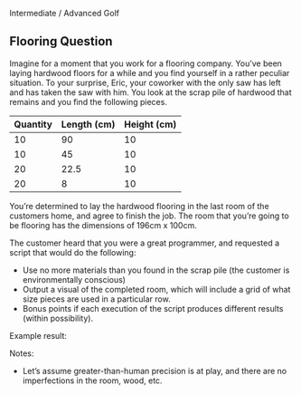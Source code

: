 Intermediate / Advanced Golf
## Flooring Question
Imagine for a moment that you work for a flooring company. You’ve been laying hardwood floors for a while and you find yourself in a rather peculiar situation. To your surprise, Eric, your coworker with the only saw has left and has taken the saw with him. You look at the scrap pile of hardwood that remains and you find the following pieces.


|Quantity|Length (cm)|Height (cm)|
| :- | :- | :- |
|10|90|10|
|10|45|10|
|20|22.5|10|
|20|8|10|

You’re determined to lay the hardwood flooring in the last room of the customers home, and agree to finish the job. The room that you’re going to be flooring has the dimensions of 196cm x 100cm.

The customer heard that you were a great programmer, and requested a script that would do the following:

- Use no more materials than you found in the scrap pile (the customer is environmentally conscious)
- Output a visual of the completed room, which will include a grid of what size pieces are used in a particular row.
- Bonus points if each execution of the script produces different results (within possibility).


Example result:


Notes:

- Let’s assume greater-than-human precision is at play, and there are no imperfections in the room, wood, etc.

